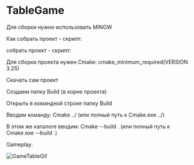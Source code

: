 
# TableGame
Для сборки нужно использовать MINGW

Как собрать проект - скрипт:

собрать проект - скрипт:

Для сборки проекта нужен Cmake: cmake_minimum_required(VERSION 3.25)

Скачать сам проект

Создаем папку Build (в корне проекта)

Открыть в командной строке папку Build

Вводим команду: Cmake ../ (или полный путь к Cmake.exe ../)

В этом же каталоге вводим: Cmake --build . (или полный путь к Cmake.exe --build .)

Gameplay:

![GameTableGif](https://github.com/Vyaseslav/TableGame/assets/79661069/9b377eaf-af5c-4c72-9021-6b326fc1b627)
